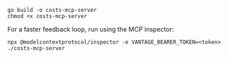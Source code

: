 ```
go build -o costs-mcp-server
chmod +x costs-mcp-server
```

For a faster feedback loop, run using the MCP inspector:
```
npx @modelcontextprotocol/inspector -e VANTAGE_BEARER_TOKEN=<token> ./costs-mcp-server
```